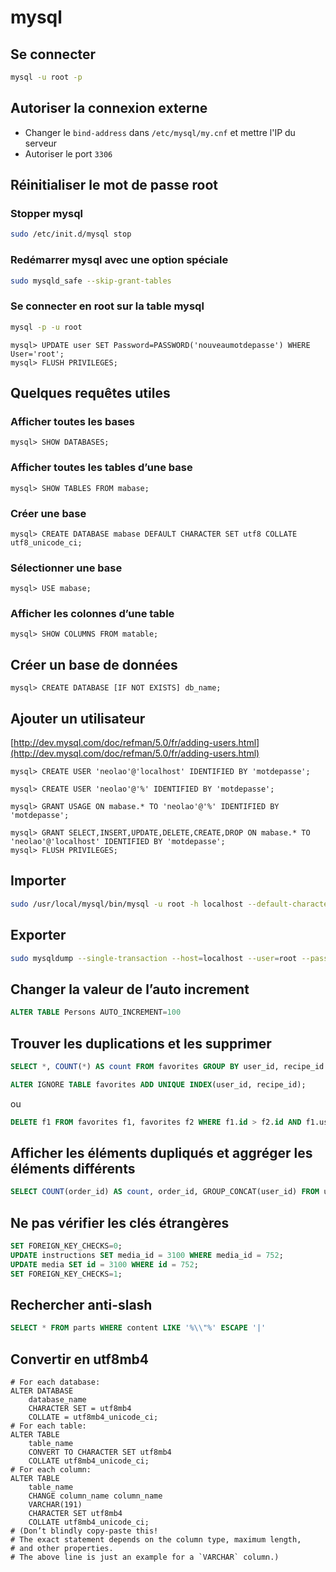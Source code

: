 mysql
=====

Se connecter
------------

```bash
mysql -u root -p
```

Autoriser la connexion externe
------------------------------

- Changer le `bind-address` dans `/etc/mysql/my.cnf` et mettre l'IP du serveur
- Autoriser le port `3306`


Réinitialiser le mot de passe root
----------------------------------

### Stopper mysql

```bash
sudo /etc/init.d/mysql stop
```

### Redémarrer mysql avec une option spéciale

```bash
sudo mysqld_safe --skip-grant-tables
```

### Se connecter en root sur la table mysql

```bash
mysql -p -u root
```

```
mysql> UPDATE user SET Password=PASSWORD('nouveaumotdepasse') WHERE User='root';
mysql> FLUSH PRIVILEGES;
```

Quelques requêtes utiles
------------------------

### Afficher toutes les bases

    mysql> SHOW DATABASES;

### Afficher toutes les tables d’une base

    mysql> SHOW TABLES FROM mabase;

### Créer une base

    mysql> CREATE DATABASE mabase DEFAULT CHARACTER SET utf8 COLLATE utf8_unicode_ci;

### Sélectionner une base

    mysql> USE mabase;

### Afficher les colonnes d’une table

    mysql> SHOW COLUMNS FROM matable;

Créer un base de données
------------------------

    mysql> CREATE DATABASE [IF NOT EXISTS] db_name;

Ajouter un utilisateur
----------------------

[http://dev.mysql.com/doc/refman/5.0/fr/adding-users.html](http://dev.mysql.com/doc/refman/5.0/fr/adding-users.html)

    mysql> CREATE USER 'neolao'@'localhost' IDENTIFIED BY 'motdepasse';

    mysql> CREATE USER 'neolao'@'%' IDENTIFIED BY 'motdepasse';

    mysql> GRANT USAGE ON mabase.* TO 'neolao'@'%' IDENTIFIED BY 'motdepasse';

    mysql> GRANT SELECT,INSERT,UPDATE,DELETE,CREATE,DROP ON mabase.* TO 'neolao'@'localhost' IDENTIFIED BY 'motdepasse';
    mysql> FLUSH PRIVILEGES;

Importer
--------

```bash
sudo /usr/local/mysql/bin/mysql -u root -h localhost --default-character-set=utf8 myDatabase < /path/to/sql/file.sql
```

Exporter
--------

```bash
sudo mysqldump --single-transaction --host=localhost --user=root --password=plop --default-character-set=utf8 myDatabase > /path/to/file.sql
```

Changer la valeur de l’auto increment
-------------------------------------

```sql
ALTER TABLE Persons AUTO_INCREMENT=100
```

Trouver les duplications et les supprimer
-----------------------------------------

```sql
SELECT *, COUNT(*) AS count FROM favorites GROUP BY user_id, recipe_id HAVING count > 1
```

```sql
ALTER IGNORE TABLE favorites ADD UNIQUE INDEX(user_id, recipe_id);
```

ou

```sql
DELETE f1 FROM favorites f1, favorites f2 WHERE f1.id > f2.id AND f1.user_id = f2.user_id AND f1.recipe_id = f2.recipe_id
```

Afficher les éléments dupliqués et aggréger les éléments différents
-------------------------------------------------------------------

```sql
SELECT COUNT(order_id) AS count, order_id, GROUP_CONCAT(user_id) FROM user_billing GROUP BY order_id HAVING count > 1
```

Ne pas vérifier les clés étrangères
-----------------------------------

```sql
SET FOREIGN_KEY_CHECKS=0;
UPDATE instructions SET media_id = 3100 WHERE media_id = 752;
UPDATE media SET id = 3100 WHERE id = 752;
SET FOREIGN_KEY_CHECKS=1;
```

Rechercher anti-slash
---------------------

```sql
SELECT * FROM parts WHERE content LIKE '%\\"%' ESCAPE '|'
```

Convertir en utf8mb4
--------------------

```
# For each database:
ALTER DATABASE
    database_name
    CHARACTER SET = utf8mb4
    COLLATE = utf8mb4_unicode_ci;
# For each table:
ALTER TABLE
    table_name
    CONVERT TO CHARACTER SET utf8mb4
    COLLATE utf8mb4_unicode_ci;
# For each column:
ALTER TABLE
    table_name
    CHANGE column_name column_name
    VARCHAR(191)
    CHARACTER SET utf8mb4
    COLLATE utf8mb4_unicode_ci;
# (Don’t blindly copy-paste this!
# The exact statement depends on the column type, maximum length,
# and other properties.
# The above line is just an example for a `VARCHAR` column.)
```

